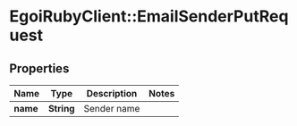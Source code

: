 # EgoiRubyClient::EmailSenderPutRequest

## Properties
Name | Type | Description | Notes
------------ | ------------- | ------------- | -------------
**name** | **String** | Sender name | 


